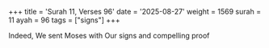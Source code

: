 +++
title = 'Surah 11, Verses 96'
date = '2025-08-27'
weight = 1569
surah = 11
ayah = 96
tags = ["signs"]
+++

Indeed, We sent Moses with Our signs and compelling proof
